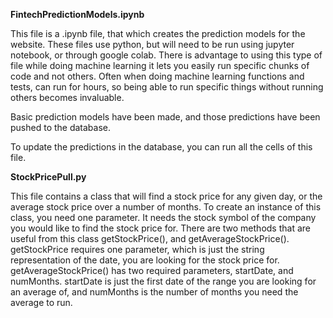 **FintechPredictionModels.ipynb**

This file is a .ipynb file, that which creates the prediction models for the website. These
files use python, but will need to be run using jupyter notebook, or through google colab. There is
advantage to using this type of file while doing machine learning it lets you easily run specific chunks
of code and not others. Often when doing machine learning functions and tests, can run for hours, so
being able to run specific things without running others becomes invaluable. 


Basic prediction models have been made, and those predictions have been pushed to the database.

To update the predictions in the database, you can run all the cells of this file. 

**StockPricePull.py**

This file contains a class that will find a stock price for any given day, or the average stock price over a number of
months. To create an instance of this class, you need one parameter. It needs the stock symbol of the company you would
like to find the stock price for. There are two methods that are useful from this class getStockPrice(),
and getAverageStockPrice(). getStockPrice requires one parameter, which is just the string representation of the date, 
you are looking for the stock price for. getAverageStockPrice() has two required parameters, startDate, and numMonths. 
startDate is just the first date of the range you are looking for an average of, and numMonths is the number of months
you need the average to run. 